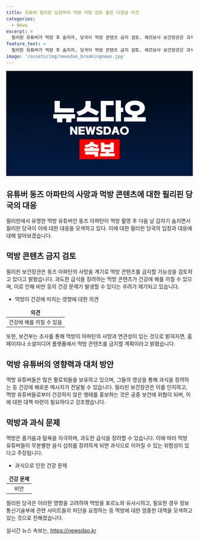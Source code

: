 ```yaml
---
title: 유튜버 필리핀 심장마비 먹방 사망 검토 올린 다음날 이것
categories:
  - News
excerpt: >
  필리핀 유튜버가 먹방 후 숨지자, 당국이 먹방 콘텐츠 금지 검토. 헤르보사 보건장관은 과식으로 인한 건강문제 지적하며, 먹방 유튜버들이 사람들에게 해로운 행태를 홍보하고 있다고 지적. 먹방과 사망의 연관성 조사 후 먹방 콘텐츠 금지 추진할 방침. 음식 관련 사이트 차단 요청 가능성도 제기. (문장수: 90)
feature_text: >
  필리핀 유튜버가 먹방 후 숨지자, 당국이 먹방 콘텐츠 금지 검토. 헤르보사 보건장관은 과식으로 인한 건강문제 지적하며, 먹방 유튜버들이 사람들에게 해로운 행태를 홍보하고 있다고 지적. 먹방과 사망의 연관성 조사 후 먹방 콘텐츠 금지 추진할 방침. 음식 관련 사이트 차단 요청 가능성도 제기. (문장수: 90)
image: '/assets/img/newsdao_breakingnews.jpg'
---
```


<p><img src="/assets/img/newsdao_breakingnews.jpg" alt="ontimetimes 속보" /></p>

<h2 data-ke-size="size26">유튜버 동즈 아파탄의 사망과 먹방 콘텐츠에 대한 필리핀 당국의 대응</h2>

<p data-ke-size="size16">필리핀에서 유명한 먹방 유튜버인 동즈 아파탄이 먹방 촬영 후 다음 날 갑자기 숨지면서 필리핀 당국이 이에 대한 대응을 모색하고 있다. 이에 대한 필리핀 당국의 입장과 대응에 대해 알아보겠습니다.</p>

<h2 data-ke-size="size24">먹방 콘텐츠 금지 검토</h2>

<p data-ke-size="size16">필리핀 보건장관은 동즈 아파탄의 사망을 계기로 먹방 콘텐츠를 금지할 가능성을 검토하고 있다고 밝혔습니다. 과도한 급식을 장려하는 먹방 콘텐츠가 건강에 해를 끼칠 수 있으며, 이로 인해 비만 등의 건강 문제가 발생할 수 있다는 우려가 제기되고 있습니다.</p>

<ul>
<li>먹방이 건강에 미치는 영향에 대한 의견</li>
</ul>

<table>
<thead>
<tr>
<td style="text-align: center; height: 17px;"><b>의견</b></td>
</tr>
</thead>
<tbody>
<tr>
<td style="text-align: center; height: 17px;">건강에 해를 끼칠 수 있음</td>
</tr>
</tbody>
</table>

<p data-ke-size="size16">또한, 보건부는 조사를 통해 먹방이 아파탄의 사망과 연관성이 있는 것으로 밝혀지면, 홈페이지나 소셜미디어 플랫폼에서 먹방 콘텐츠를 금지할 계획이라고 밝혔습니다.</p>

<h2 data-ke-size="size24">먹방 유튜버의 영향력과 대처 방안</h2>

<p data-ke-size="size16">먹방 유튜버들은 많은 팔로워들을 보유하고 있으며, 그들의 영상을 통해 과식을 장려하는 등 건강에 해로운 메시지가 전달될 수 있습니다. 필리핀 보건장관은 이를 인지하고, 먹방 유튜버들로부터 건강하지 않은 행태를 홍보하는 것은 공중 보건에 위협이 되며, 이에 대한 대책 마련이 필요하다고 강조했습니다.</p>

<h2 data-ke-size="size24">먹방과 과식 문제</h2>

<p data-ke-size="size16">먹방은 즐거움과 탐욕을 자극하며, 과도한 급식을 장려할 수 있습니다. 이에 따라 먹방 유튜버들이 무분별한 음식 섭취를 장려하게 되면 과식으로 이어질 수 있는 위험성이 있다고 주장됩니다.</p>

<ul>
<li>과식으로 인한 건강 문제</li>
</ul>

<table>
<thead>
<tr>
<td style="text-align: center; height: 17px;"><b>건강 문제</b></td>
</tr>
</thead>
<tbody>
<tr>
<td style="text-align: center; height: 17px;">비만</td>
</tr>
</tbody>
</table>

<p data-ke-size="size16">필리핀 당국은 이러한 영향을 고려하여 먹방을 포르노와 유사시하고, 필요한 경우 정보통신기술부에 관련 사이트들의 차단을 요청하는 등 먹방에 대한 엄중한 대책을 모색하고 있는 것으로 전해졌습니다.</p>
실시간 뉴스 속보는, <a href="https://newsdao.kr" rel="dofollow">https://newsdao.kr</a>


